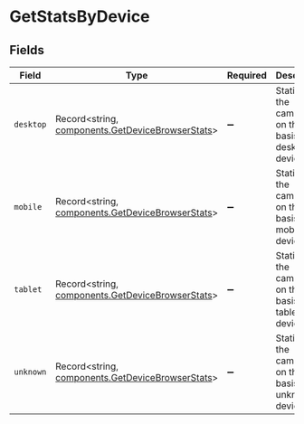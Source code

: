 # GetStatsByDevice


## Fields

| Field                                                                                            | Type                                                                                             | Required                                                                                         | Description                                                                                      |
| ------------------------------------------------------------------------------------------------ | ------------------------------------------------------------------------------------------------ | ------------------------------------------------------------------------------------------------ | ------------------------------------------------------------------------------------------------ |
| `desktop`                                                                                        | Record<string, [components.GetDeviceBrowserStats](../../models/shared/getdevicebrowserstats.md)> | :heavy_minus_sign:                                                                               | Statistics of the campaign on the basis of desktop devices                                       |
| `mobile`                                                                                         | Record<string, [components.GetDeviceBrowserStats](../../models/shared/getdevicebrowserstats.md)> | :heavy_minus_sign:                                                                               | Statistics of the campaign on the basis of mobile devices                                        |
| `tablet`                                                                                         | Record<string, [components.GetDeviceBrowserStats](../../models/shared/getdevicebrowserstats.md)> | :heavy_minus_sign:                                                                               | Statistics of the campaign on the basis of tablet devices                                        |
| `unknown`                                                                                        | Record<string, [components.GetDeviceBrowserStats](../../models/shared/getdevicebrowserstats.md)> | :heavy_minus_sign:                                                                               | Statistics of the campaign on the basis of unknown devices                                       |